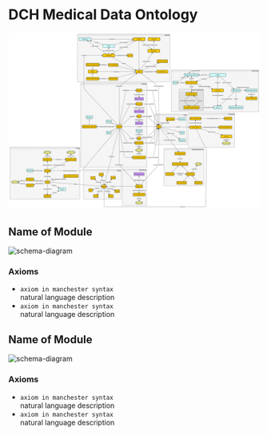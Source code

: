 # DCH Medical Data Ontology

![all-schemas](../schema-diagrams/Complete/Complete.png)

## Name of Module
![schema-diagram](relative/path/to/schema/diagram)

### Axioms
* `axiom in manchester syntax` <br />
natural language description
* `axiom in manchester syntax` <br />
natural language description

## Name of Module
![schema-diagram](relative/path/to/schema/diagram)

### Axioms
* `axiom in manchester syntax` <br />
natural language description
* `axiom in manchester syntax` <br />
natural language description
